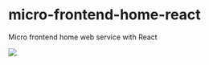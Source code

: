 # micro-frontend-home-react
Micro frontend home web service with React 

![](https://github.com/gitaction/pipeline-red/workflows/Node.js%20CI/badge.svg)
